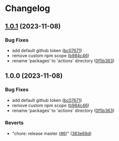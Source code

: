 # Changelog

## [1.0.1](https://github.com/abinnovision/actions/compare/setup-node-v1.0.0...setup-node-v1.0.1) (2023-11-08)


### Bug Fixes

* add default github token ([bc07671](https://github.com/abinnovision/actions/commit/bc07671777c0de434998a7dc252bc439af8fdbba))
* remove custom npm scope ([b984c46](https://github.com/abinnovision/actions/commit/b984c462b785d0c4e6d4f0942ab990e7cb303ecc))
* rename 'packages' to 'actions' directory ([0f5b363](https://github.com/abinnovision/actions/commit/0f5b36378bee263944d2497d40a90cd525cb3aec))

## 1.0.0 (2023-11-08)


### Bug Fixes

* add default github token ([bc07671](https://github.com/abinnovision/actions/commit/bc07671777c0de434998a7dc252bc439af8fdbba))
* remove custom npm scope ([b984c46](https://github.com/abinnovision/actions/commit/b984c462b785d0c4e6d4f0942ab990e7cb303ecc))
* rename 'packages' to 'actions' directory ([0f5b363](https://github.com/abinnovision/actions/commit/0f5b36378bee263944d2497d40a90cd525cb3aec))


### Reverts

* "chore: release master ([#6](https://github.com/abinnovision/actions/issues/6))" ([383e68d](https://github.com/abinnovision/actions/commit/383e68d5d94a98a3eb5cb253404405514cf4e86e))
